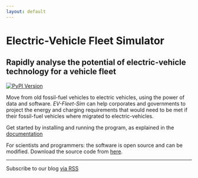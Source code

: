 ```yaml
---
layout: default
---
```


# Electric-Vehicle Fleet Simulator
## Rapidly analyse the potential of electric-vehicle technology for a vehicle fleet

[![PyPI Version](https://img.shields.io/pypi/v/ev-fleet-sim)](https://pypi.org/project/ev-fleet-sim/)

Move from old fossil-fuel vehicles to electric vehicles, using the power of data and software. *EV-Fleet-Sim* can help corporates and governments to project the energy and charging requirements that would need to be met if their fossil-fuel vehicles where migrated to electric-vehicles.

Get started by installing and running the program, as explained in the [documentation]({{site.baseurl}}/docs)

For scientists and programmers: the software is open source and can be modified. Download the source code from [here](https://gitlab.com/eputs/ev-fleet-sim).

---

Subscribe to our blog [via RSS]({{site.baseurl}}/feed.xml)
